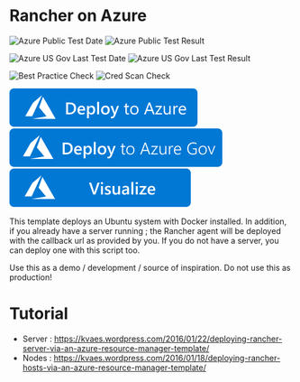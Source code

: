 # Rancher on Azure

![Azure Public Test Date](https://azurequickstartsservice.blob.core.windows.net/badges/docker-rancher/PublicLastTestDate.svg)
![Azure Public Test Result](https://azurequickstartsservice.blob.core.windows.net/badges/docker-rancher/PublicDeployment.svg)

![Azure US Gov Last Test Date](https://azurequickstartsservice.blob.core.windows.net/badges/docker-rancher/FairfaxLastTestDate.svg)
![Azure US Gov Last Test Result](https://azurequickstartsservice.blob.core.windows.net/badges/docker-rancher/FairfaxDeployment.svg)

![Best Practice Check](https://azurequickstartsservice.blob.core.windows.net/badges/docker-rancher/BestPracticeResult.svg)
![Cred Scan Check](https://azurequickstartsservice.blob.core.windows.net/badges/docker-rancher/CredScanResult.svg)

[![Deploy To Azure](https://raw.githubusercontent.com/Azure/azure-quickstart-templates/master/1-CONTRIBUTION-GUIDE/images/deploytoazure.svg?sanitize=true)](https://portal.azure.com/#create/Microsoft.Template/uri/https%3A%2F%2Fraw.githubusercontent.com%2FAzure%2Fazure-quickstart-templates%2Fmaster%2Fdocker-rancher%2Fazuredeploy.json)
[![Deploy To Azure US Gov](https://raw.githubusercontent.com/Azure/azure-quickstart-templates/master/1-CONTRIBUTION-GUIDE/images/deploytoazuregov.svg?sanitize=true)](https://portal.azure.us/#create/Microsoft.Template/uri/https%3A%2F%2Fraw.githubusercontent.com%2FAzure%2Fazure-quickstart-templates%2Fmaster%2Fdocker-rancher%2Fazuredeploy.json)
[![Visualize](https://raw.githubusercontent.com/Azure/azure-quickstart-templates/master/1-CONTRIBUTION-GUIDE/images/visualizebutton.svg?sanitize=true)](http://armviz.io/#/?load=https%3A%2F%2Fraw.githubusercontent.com%2FAzure%2Fazure-quickstart-templates%2Fmaster%2Fdocker-rancher%2Fazuredeploy.json)    

This template deploys an Ubuntu system with Docker installed. In addition, if you already have a server running ; the Rancher agent will be deployed with the callback url as provided by you. If you do not have a server, you can deploy one with this script too. 

Use this as a demo / development / source of inspiration. Do not use this as production!

# Tutorial
* Server : https://kvaes.wordpress.com/2016/01/22/deploying-rancher-server-via-an-azure-resource-manager-template/
* Nodes : https://kvaes.wordpress.com/2016/01/18/deploying-rancher-hosts-via-an-azure-resource-manager-template/